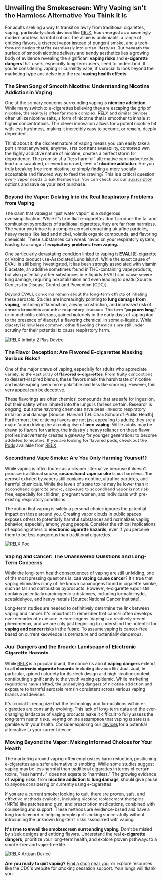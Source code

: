 <h2>Unveiling the Smokescreen: Why Vaping Isn't the Harmless Alternative You Think It Is</h2>

<p>For adults seeking a way to transition away from traditional cigarettes, vaping, particularly sleek devices like <a href="https://www.relxvape.co.uk/" target="_blank">RELX</a>, has emerged as a seemingly modern and less harmful option. The allure is undeniable: a range of enticing flavors, a discreet vapor instead of pungent smoke, and a tech-forward design that fits seamlessly into urban lifestyles.  But beneath the surface of smooth nicotine delivery and trendy aesthetics lies a growing body of evidence revealing the significant <strong>vaping risks</strong> and <strong>e-cigarette dangers</strong> that users, especially long-term users, need to understand.  If you're considering vaping or currently vape, it's crucial to look beyond the marketing hype and delve into the real <strong>vaping health effects</strong>.</p>

<h3>The Siren Song of Smooth Nicotine: Understanding Nicotine Addiction in Vaping</h3>

<p>One of the primary concerns surrounding vaping is <strong>nicotine addiction</strong>.  While many switch to e-cigarettes believing they are escaping the grip of nicotine, the reality is often far more complex.  <a href="https://www.relxvape.co.uk/" target="_blank">RELX</a> and similar devices often utilize nicotine salts, a form of nicotine that is smoother to inhale at higher concentrations. This clever innovation allows for a potent nicotine hit with less harshness, making it incredibly easy to become, or remain, deeply dependent.</p>

<p>Think about it: the discreet nature of vaping means you can easily take a puff almost anywhere, anytime.  This constant availability, combined with the highly addictive nature of nicotine, creates a perfect storm for dependency.  The promise of a “less harmful” alternative can inadvertently lead to a sustained, or even increased, level of <strong>nicotine addiction</strong>.  Are you truly breaking free from nicotine, or simply finding a more socially acceptable and flavored way to feed the craving? This is a critical question every vaper needs to ask themselves. You can check out our <a href="https://www.relxvape.co.uk/pages/autoship" target="_blank">subscription</a> options and save on your next purchase.</p>

<h3>Beyond the Vapor:  Delving into the Real Respiratory Problems from Vaping</h3>

<p>The claim that vaping is "just water vapor" is a dangerous oversimplification.  While it's true that e-cigarettes don't produce the tar and combustion byproducts of traditional cigarettes, they are far from harmless.  The vapor you inhale is a complex aerosol containing ultrafine particles, heavy metals like lead and nickel, volatile organic compounds, and flavoring chemicals.  These substances can wreak havoc on your respiratory system, leading to a range of <strong>respiratory problems from vaping</strong>.</p>

<p>One particularly devastating condition linked to vaping is <strong>EVALI</strong> (E-cigarette or Vaping product use-Associated Lung Injury).  While the exact cause of EVALI is still being investigated, it has been strongly associated with vitamin E acetate, an additive sometimes found in THC-containing vape products, but also potentially other substances in e-liquids.  EVALI can cause severe lung damage, requiring hospitalization and even leading to death [Source: Centers for Disease Control and Prevention (CDC)].</p>

<p>Beyond EVALI, concerns remain about the long-term effects of inhaling these aerosols.  Studies are increasingly pointing to <strong>lung damage from vaping</strong>, including inflammation, airway constriction, and increased risk of chronic bronchitis and other respiratory illnesses.  The term "<strong>popcorn lung</strong>," or bronchiolitis obliterans, gained notoriety in the early days of vaping due to the presence of diacetyl, a flavoring chemical, in some e-liquids. While diacetyl is now less common, other flavoring chemicals are still under scrutiny for their potential to cause respiratory harm.</p>

<img src="https://cdn.shopify.com/s/files/1/0047/5529/2195/files/infinity2plusdevice.png" alt="RELX Infinity 2 Plus Device" style="max-width:100%; height:auto;">

<h3>The Flavor Deception:  Are Flavored E-cigarettes Masking Serious Risks?</h3>

<p>One of the major draws of vaping, especially for adults who appreciate variety, is the vast array of <strong>flavored e-cigarettes</strong>.  From fruity concoctions to dessert-inspired blends, these flavors mask the harsh taste of nicotine and make vaping seem more palatable and less like smoking.  However, this very appeal can be deceptive.</p>

<p>These flavorings are often chemical compounds that are safe for ingestion, but their safety when inhaled into the lungs is far less certain.  Research is ongoing, but some flavoring chemicals have been linked to respiratory irritation and damage [Source: Harvard T.H. Chan School of Public Health].  Furthermore, the enticing flavors are not just appealing to adults; they are a major factor driving the alarming rise of <strong>teen vaping</strong>.  While adults may be drawn to flavors for variety, the industry's heavy reliance on these flavor profiles inadvertently creates a gateway for younger generations to become addicted to nicotine. If you are looking for flavored pods, check out the <a href="https://www.relxvape.co.uk/products/infinity-pod" target="_blank">Pods</a> available from <a href="https://www.relxvape.co.uk/" target="_blank">RELX</a></p>

<h3>Secondhand Vape Smoke:  Are You Only Harming Yourself?</h3>

<p>While vaping is often touted as a cleaner alternative because it doesn't produce traditional smoke, <strong>secondhand vape smoke</strong> is not harmless.  The aerosol exhaled by vapers still contains nicotine, ultrafine particles, and harmful chemicals.  While the levels of some toxins may be lower than in secondhand cigarette smoke, exposure to secondhand vapor is not risk-free, especially for children, pregnant women, and individuals with pre-existing respiratory conditions.</p>

<p>The notion that vaping is solely a personal choice ignores the potential impact on those around you.  Creating vapor clouds in public spaces exposes others to potentially harmful substances and normalizes vaping behavior, especially among young people.  Consider the ethical implications of exposing others to <strong>electronic cigarette hazards</strong>, even if you perceive them to be less dangerous than traditional cigarettes.</p>

<img src="https://www.relxvape.co.uk/cdn/shop/files/Main_8f90cad8-66f8-4cbb-b902-11b16b2c5694.png" alt="RELX Pod" style="max-width:100%; height:auto;">

<h3>Vaping and Cancer:  The Unanswered Questions and Long-Term Concerns</h3>

<p>While the long-term health consequences of vaping are still unfolding, one of the most pressing questions is: <strong>can vaping cause cancer</strong>?  It's true that vaping eliminates many of the known carcinogens found in cigarette smoke, such as tar and combustion byproducts.  However, e-cigarette vapor still contains potentially carcinogenic substances, including formaldehyde, acetaldehyde, and heavy metals [Source: National Cancer Institute].</p>

<p>Long-term studies are needed to definitively determine the link between vaping and cancer.  It's important to remember that cancer often develops over decades of exposure to carcinogens.  Vaping is a relatively recent phenomenon, and we are only just beginning to understand the potential for <strong>vaping and cancer</strong> risks in the future.  To assume vaping is cancer-free based on current knowledge is premature and potentially dangerous.</p>

<h3>Juul Dangers and the Broader Landscape of Electronic Cigarette Hazards</h3>

<p>While <a href="https://www.relxvape.co.uk/" target="_blank">RELX</a> is a popular brand, the concerns about <strong>vaping dangers</strong> extend to all <strong>electronic cigarette hazards</strong>, including devices like Juul.  Juul, in particular, gained notoriety for its sleek design and high nicotine content, contributing significantly to the youth vaping epidemic.  While marketing regulations have shifted, the underlying dangers of nicotine addiction and exposure to harmful aerosols remain consistent across various vaping brands and devices.</p>

<p>It's crucial to recognize that the technology and formulations within e-cigarettes are constantly evolving.  This lack of long-term data and the ever-changing landscape of vaping products make it difficult to fully assess the long-term health risks.  Relying on the assumption that vaping is safe is a gamble with your health. Consider exploring our <a href="https://www.relxvape.co.uk/collections/device" target="_blank">devices</a> for a potential alternative to your current device.</p>

<h3>Moving Beyond the Vapor:  Making Informed Choices for Your Health</h3>

<p>The marketing around vaping often emphasizes harm reduction, positioning e-cigarettes as a safer alternative to smoking.  While some studies suggest vaping may be less harmful than traditional cigarettes in terms of certain toxins, "less harmful" does not equate to "harmless."  The growing evidence of <strong>vaping risks</strong>, from <strong>nicotine addiction</strong> to <strong>lung damage</strong>, should give pause to anyone considering or currently using e-cigarettes.</p>

<p>If you are a current smoker looking to quit, there are proven, safe, and effective methods available, including nicotine replacement therapies (NRTs) like patches and gum, and prescription medications, combined with counseling and support.  These methods are evidence-based and have a long track record of helping people quit smoking successfully without introducing the unknown long-term risks associated with vaping.</p>

<p><strong>It's time to unveil the smokescreen surrounding vaping.</strong>  Don't be misled by sleek designs and enticing flavors.  Understand the real <strong>e-cigarette dangers</strong>, prioritize your long-term health, and explore proven pathways to a smoke-free and vape-free life.</p>

<img src="https://cdn.shopify.com/s/files/1/0047/5529/2195/files/artisanimage.png?v=1741026804" alt="RELX Artisan Device" style="max-width:100%; height:auto;">

<p><strong>Are you ready to quit vaping?</strong> <a href="https://www.relxvape.co.uk/pages/storelocator" target="_blank">Find a shop near you</a>, or explore resources like the CDC's website for smoking cessation support. Your lungs will thank you.</p>